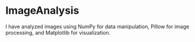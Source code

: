 # ImageAnalysis
I have analyzed images using NumPy for data manipulation, Pillow for image processing, and Matplotlib for visualization.
